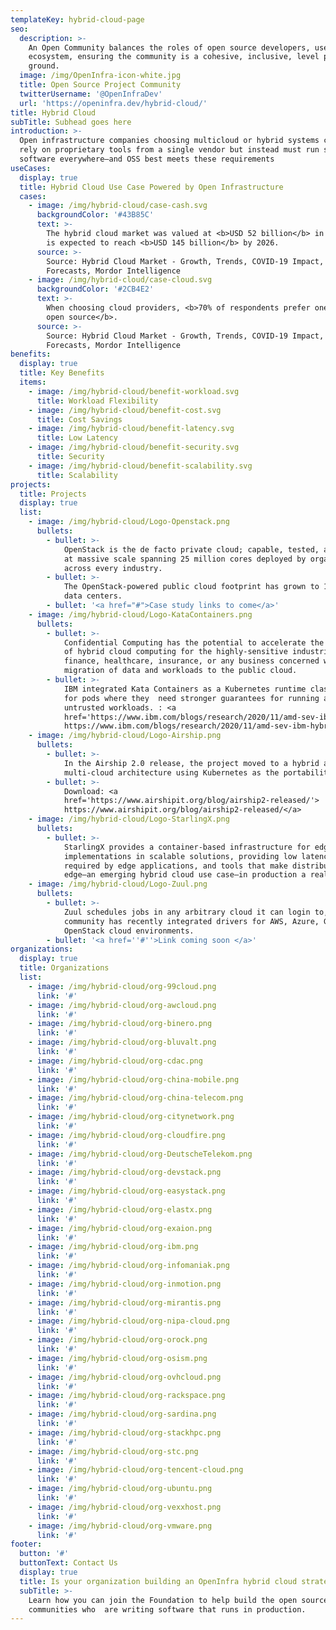 ```yaml
---
templateKey: hybrid-cloud-page
seo:
  description: >-
    An Open Community balances the roles of open source developers, users and
    ecosystem, ensuring the community is a cohesive, inclusive, level playing
    ground. 
  image: /img/OpenInfra-icon-white.jpg
  title: Open Source Project Community
  twitterUsername: '@OpenInfraDev'
  url: 'https://openinfra.dev/hybrid-cloud/'
title: Hybrid Cloud
subTitle: Subhead goes here
introduction: >-
  Open infrastructure companies choosing multicloud or hybrid systems cannot
  rely on proprietary tools from a single vendor but instead must run standard
  software everywhere—and OSS best meets these requirements
useCases:
  display: true
  title: Hybrid Cloud Use Case Powered by Open Infrastructure
  cases:
    - image: /img/hybrid-cloud/case-cash.svg
      backgroundColor: '#43B85C'
      text: >-
        The hybrid cloud market was valued at <b>USD 52 billion</b> in 2020 and
        is expected to reach <b>USD 145 billion</b> by 2026.
      source: >-
        Source: Hybrid Cloud Market - Growth, Trends, COVID-19 Impact, and
        Forecasts, Mordor Intelligence
    - image: /img/hybrid-cloud/case-cloud.svg
      backgroundColor: '#2CB4E2'
      text: >-
        When choosing cloud providers, <b>70% of respondents prefer one based on
        open source</b>.
      source: >-
        Source: Hybrid Cloud Market - Growth, Trends, COVID-19 Impact, and
        Forecasts, Mordor Intelligence
benefits:
  display: true
  title: Key Benefits
  items:
    - image: /img/hybrid-cloud/benefit-workload.svg
      title: Workload Flexibility
    - image: /img/hybrid-cloud/benefit-cost.svg
      title: Cost Savings
    - image: /img/hybrid-cloud/benefit-latency.svg
      title: Low Latency
    - image: /img/hybrid-cloud/benefit-security.svg
      title: Security
    - image: /img/hybrid-cloud/benefit-scalability.svg
      title: Scalability
projects:
  title: Projects
  display: true
  list:
    - image: /img/hybrid-cloud/Logo-Openstack.png
      bullets:
        - bullet: >-
            OpenStack is the de facto private cloud; capable, tested, and proven
            at massive scale spanning 25 million cores deployed by organizations
            across every industry.
        - bullet: >-
            The OpenStack-powered public cloud footprint has grown to 175 global
            data centers.
        - bullet: '<a href="#">Case study links to come</a>'
    - image: /img/hybrid-cloud/Logo-KataContainers.png
      bullets:
        - bullet: >-
            Confidential Computing has the potential to accelerate the adoption
            of hybrid cloud computing for the highly-sensitive industries of
            finance, healthcare, insurance, or any business concerned with the
            migration of data and workloads to the public cloud.
        - bullet: >-
            IBM integrated Kata Containers as a Kubernetes runtime class used
            for pods where they  need stronger guarantees for running arbitrary
            untrusted workloads. : <a
            href='https://www.ibm.com/blogs/research/2020/11/amd-sev-ibm-hybrid-cloud/'>
            https://www.ibm.com/blogs/research/2020/11/amd-sev-ibm-hybrid-cloud/</a>
    - image: /img/hybrid-cloud/Logo-Airship.png
      bullets:
        - bullet: >-
            In the Airship 2.0 release, the project moved to a hybrid and
            multi-cloud architecture using Kubernetes as the portability layer.
        - bullet: >-
            Download: <a
            href='https://www.airshipit.org/blog/airship2-released/'>
            https://www.airshipit.org/blog/airship2-released/</a>
    - image: /img/hybrid-cloud/Logo-StarlingX.png
      bullets:
        - bullet: >-
            StarlingX provides a container-based infrastructure for edge
            implementations in scalable solutions, providing low latency
            required by edge applications, and tools that make distributed
            edge—an emerging hybrid cloud use case—in production a reality.
    - image: /img/hybrid-cloud/Logo-Zuul.png
      bullets:
        - bullet: >-
            Zuul schedules jobs in any arbitrary cloud it can login to, and the
            community has recently integrated drivers for AWS, Azure, GCE, and
            OpenStack cloud environments.
        - bullet: '<a href=''#''>Link coming soon </a>'
organizations:
  display: true
  title: Organizations
  list:
    - image: /img/hybrid-cloud/org-99cloud.png
      link: '#'
    - image: /img/hybrid-cloud/org-awcloud.png
      link: '#'
    - image: /img/hybrid-cloud/org-binero.png
      link: '#'
    - image: /img/hybrid-cloud/org-bluvalt.png
      link: '#'
    - image: /img/hybrid-cloud/org-cdac.png
      link: '#'
    - image: /img/hybrid-cloud/org-china-mobile.png
      link: '#'
    - image: /img/hybrid-cloud/org-china-telecom.png
      link: '#'
    - image: /img/hybrid-cloud/org-citynetwork.png
      link: '#'
    - image: /img/hybrid-cloud/org-cloudfire.png
      link: '#'
    - image: /img/hybrid-cloud/org-DeutscheTelekom.png
      link: '#'
    - image: /img/hybrid-cloud/org-devstack.png
      link: '#'
    - image: /img/hybrid-cloud/org-easystack.png
      link: '#'
    - image: /img/hybrid-cloud/org-elastx.png
      link: '#'
    - image: /img/hybrid-cloud/org-exaion.png
      link: '#'
    - image: /img/hybrid-cloud/org-ibm.png
      link: '#'
    - image: /img/hybrid-cloud/org-infomaniak.png
      link: '#'
    - image: /img/hybrid-cloud/org-inmotion.png
      link: '#'
    - image: /img/hybrid-cloud/org-mirantis.png
      link: '#'
    - image: /img/hybrid-cloud/org-nipa-cloud.png
      link: '#'
    - image: /img/hybrid-cloud/org-orock.png
      link: '#'
    - image: /img/hybrid-cloud/org-osism.png
      link: '#'
    - image: /img/hybrid-cloud/org-ovhcloud.png
      link: '#'
    - image: /img/hybrid-cloud/org-rackspace.png
      link: '#'
    - image: /img/hybrid-cloud/org-sardina.png
      link: '#'
    - image: /img/hybrid-cloud/org-stackhpc.png
      link: '#'
    - image: /img/hybrid-cloud/org-stc.png
      link: '#'
    - image: /img/hybrid-cloud/org-tencent-cloud.png
      link: '#'
    - image: /img/hybrid-cloud/org-ubuntu.png
      link: '#'
    - image: /img/hybrid-cloud/org-vexxhost.png
      link: '#'
    - image: /img/hybrid-cloud/org-vmware.png
      link: '#'
footer:
  button: '#'
  buttonText: Contact Us
  display: true
  title: Is your organization building an OpenInfra hybrid cloud strategy?
  subTitle: >-
    Learn how you can join the Foundation to help build the open source
    communities who  are writing software that runs in production.
---
```

